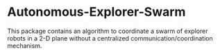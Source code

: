 # Autonomous-Explorer-Swarm
This package contains an algorithm to coordinate a swarm of explorer robots in a 2-D plane without a centralized communication/coordination mechanism.
